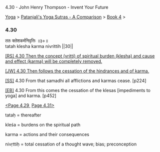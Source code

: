 4.30 - John Henry Thompson - Invent Your Future   
    

[Yoga](../../../yoga.md)‎ > ‎[Patanjali's Yoga Sutras - A Comparison](../../patanjani.md)‎ > ‎[Book 4](../book-4.md)‎ > ‎

### 4.30

ततः क्लेशकर्मनिवृत्तिः ॥३०॥  
tatah klesha karma nivrittih ||30||  
  

[\[RS\] 4.30 Then the concept (vritti) of spiritual burden (klesha) and cause and effect (karma) will be completely removed.](http://www.ashtangayoga.info/source-texts/yoga-sutra-patanjali/chapter-4/item/tatah-klesha-karma-nivrittih-30/)  

[\[JW\] 4.30 Then follows the cessation of the hindrances and of karma.](http://books.google.com/books?id=YzFImjtOxUwC&pg=PA341&ci=61%2C896%2C781%2C38&source=bookclip)  
  
[\[SS\]](http://www.amazon.com/Yoga-Sutras-Patanjali-Commentary-Satchidananda/dp/0932040381) 4.30 From that samadhi all afflictions and karmas cease. \[p224\]  
  
[\[EB\]](http://www.amazon.com/Yoga-Sutras-Patanjali-Translation-Commentary/dp/0865477361/ref=sr_1_1?ie=UTF8&s=books&qid=1250508322&sr=1-1) 4.30 From this comes the cessation of the klesas \[impediments to yoga\] and karma. \[p452\]  
  
  
[<Page 4.29](429.md)[ ](422.md) [Page 4.31>](431.md)  

tataḥ = thereafter  
  
kleśa = burdens on the spiritual path  
  
karma = actions and their consequences  
  
nivṛttiḥ = total cessation of a thought wave; bias; preconception

